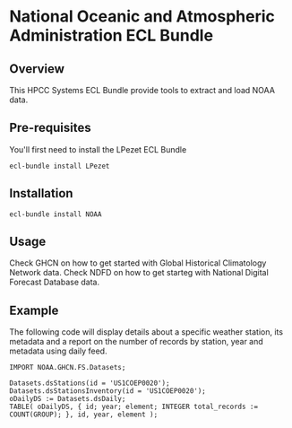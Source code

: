 # National Oceanic and Atmospheric Administration ECL Bundle

## Overview

This HPCC Systems ECL Bundle provide tools to extract and load NOAA data.

## Pre-requisites

You'll first need to install the LPezet ECL Bundle
	
	ecl-bundle install LPezet


## Installation

	ecl-bundle install NOAA
	

## Usage

Check GHCN on how to get started with Global Historical Climatology Network data.
Check NDFD on how to get starteg with National Digital Forecast Database data.


## Example

The following code will display details about a specific weather station, its metadata and a report on the number of records by station, year and metadata using daily feed.


	IMPORT NOAA.GHCN.FS.Datasets;
	
	Datasets.dsStations(id = 'US1COEP0020');
	Datasets.dsStationsInventory(id = 'US1COEP0020');
	oDailyDS := Datasets.dsDaily;
	TABLE( oDailyDS, { id; year; element; INTEGER total_records := COUNT(GROUP); }, id, year, element );
	
